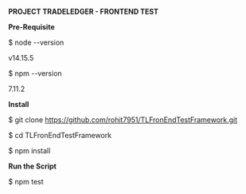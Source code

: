 **PROJECT TRADELEDGER - FRONTEND TEST**

**Pre-Requisite**

$ node --version

v14.15.5

$ npm --version

7.11.2


**Install**

$ git clone https://github.com/rohit7951/TLFronEndTestFramework.git

$ cd TLFronEndTestFramework

$ npm install

**Run the Script**

$ npm test
